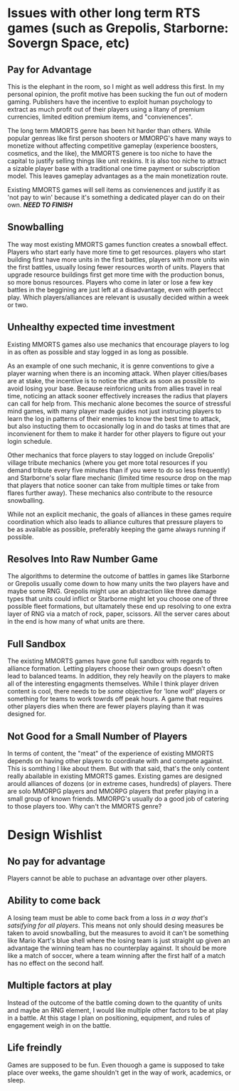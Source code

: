 # Issues with other long term RTS games (such as Grepolis, Starborne: Sovergn Space, etc)
## Pay for Advantage
This is the elephant in the room, so I might as well address this first. In my personal opinion, the profit motive has been sucking the fun out of modern gaming. Publishers have the incentive to exploit human psychology to extract as much profit out of their players using a litany of premium currencies, limited edition premium items, and "convienences". 

The long term MMORTS genre has been hit harder than others. While popular genreas like first person shooters or MMORPG's have many ways to monetize without affecting competitive gameplay (experience boosters, cosmetics, and the like), the MMORTS genere is too niche to have the capital to justify selling things like unit reskins. It is also too niche to attract a sizable player base with a traditional one time payment or subscription model. This leaves gameplay advantages as a the main monetization route.

Existing MMORTS games will sell items as convienences and justify it as 'not pay to win' because it's something a dedicated player can do on their own. ***NEED TO FINISH***

## Snowballing
The way most existing MMORTS games function creates a snowball effect. Players who start early have more time to get resources. players who start building first have more units in the first battles, players with more units win the first battles, usually losing fewer resources worth of units. Players that upgrade resource buildings first get more time with the production bonus, so more bonus resources. Players who come in later or lose a few key battles in the beggining are just left at a disadvantage, even with perfecct play. Which players/alliances are relevant is ususally decided within a week or two.

## Unhealthy expected time investment
Existing MMORTS games also use mechanics that encourage players to log in as often as possible and stay logged in as long as possible. 

As an example of one such mechanic, it is genre conventions to give a player warning when there is an incoming attack. When player cities/bases are at stake, the incentive is to notice the attack as soon as possible to avoid losing your base. Because reinforicng units from allies travel in real time, noticing an attack sooner effectively increases the radius that players can call for help from. This mechanic alone becomes the source of stressful mind games, with many player made guides not just instrucing players to learn the log in patterns of their enemies to know the best time to attack, but also instucting them to occasionally log in and do tasks at times that are inconvienent for them to make it harder for other players to figure out your login schedule.

Other mechanics that force players to stay logged on include Grepolis' village tribute mechanics (where you get more total resources if you demand tribute every five minutes than if you were to do so less frequently) and Starborne's solar flare mechanic (limited time resource drop on the map that players that notice sooner can take from multiple times or take from flares further away). These mechanics also contribute to the resource snowballing.

While not an explicit mechanic, the goals of alliances in these games require coordination which also leads to alliance cultures that pressure players to be as available as possible, preferably keeping the game always running if possible.

## Resolves Into Raw Number Game
The algorithms to determine the outcome of battles in games like Starborne or Grepolis usually come down to how many units the two players have and maybe some RNG. Grepolis might use an abstraction like three damage types that units could inflict or Starborne might let you choose one of three possible fleet formations, but ultamately these end up resolving to one extra layer of RNG via a match of rock, paper, scissors. All the server cares about in the end is how many of what units are there.

## Full Sandbox
The existing MMORTS games have gone full sandbox with regards to alliance formation. Letting players choose their own groups doesn't often lead to balanced teams. In addition, they rely heavily on the players to make all of the interesting engagments themselves. While I think player driven content is cool, there needs to be *some* objective for 'lone wolf' players or something for teams to work towrds off peak hours. A game that requires other players dies when there are fewer players playing than it was designed for.

## Not Good for a Small Number of Players
In terms of content, the "meat" of the experience of existing MMORTS depends on having other players to coordinate with and compete against. This is somthing I like about them. But with that said, that's the only content really abailable in existing MMORTS games. Existing games are designed arould alliances of dozens (or in extreme cases, hundreds) of players. There are solo MMORPG players and MMORPG players that prefer playing in a small group of known friends. MMORPG's usually do a good job of catering to those players too. Why can't the MMORTS genre?

# Design Wishlist
## No pay for advantage
Players cannot be able to puchase an advantage over other players.

## Ability to come back
A losing team must be able to come back from a loss *in a way that's satsifying for all players*. This means not only should desing measures be taken to avoid snowballing, but the measures to avoid it can't be something like Mario Kart's blue shell where the losing team is just straight up given an advantage the winning team has no counterplay against. It should be more like a match of soccer, where a team winning after the first half of a match has no effect on the second half. 

## Multiple factors at play
Instead of the outcome of the battle coming down to the quantity of units and maybe an RNG element, I would like multiple other factors to be at play in a battle. At this stage I plan on positioning, equipment, and rules of engagement weigh in on the battle.

## Life freindly
Games are supposed to be fun. Even thouogh a game is supposed to take place over weeks, the game shouldn't get in the way of work, academics, or sleep. 
